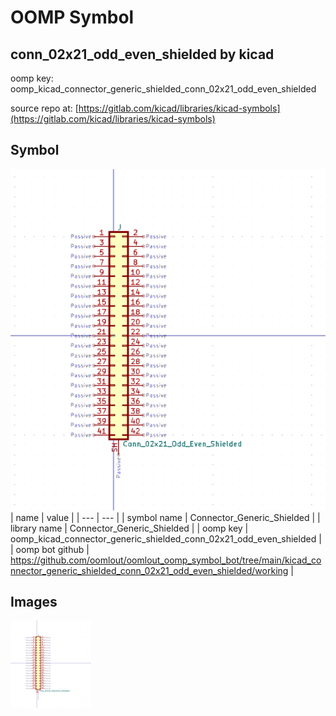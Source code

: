# OOMP Symbol  
## conn_02x21_odd_even_shielded  by kicad  
  
oomp key: oomp_kicad_connector_generic_shielded_conn_02x21_odd_even_shielded  
  
source repo at: [https://gitlab.com/kicad/libraries/kicad-symbols](https://gitlab.com/kicad/libraries/kicad-symbols)  
## Symbol  
  
[![working.png](working_600.png)](working.png)  
| name | value | 
| --- | --- | 
| symbol name | Connector_Generic_Shielded | 
| library name | Connector_Generic_Shielded | 
| oomp key | oomp_kicad_connector_generic_shielded_conn_02x21_odd_even_shielded | 
| oomp bot github | https://github.com/oomlout/oomlout_oomp_symbol_bot/tree/main/kicad_connector_generic_shielded_conn_02x21_odd_even_shielded/working | 
## Images  
  
[![working.png](working_140.png)](working.png)  

